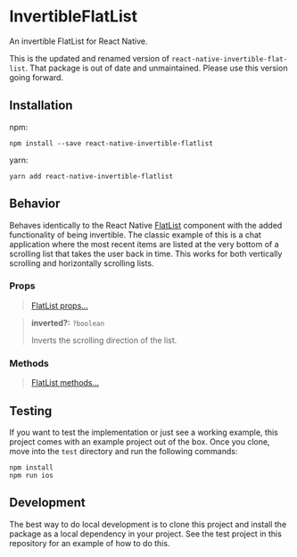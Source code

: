 # InvertibleFlatList

An invertible FlatList for React Native.

This is the updated and renamed version of `react-native-invertible-flat-list`. That package is out of date and unmaintained. Please use this version going forward.

## Installation

npm:
```
npm install --save react-native-invertible-flatlist
```

yarn:
```
yarn add react-native-invertible-flatlist
```

## Behavior

Behaves identically to the React Native [FlatList](https://facebook.github.io/react-native/docs/flatlist.html) component with the added functionality of being invertible. The classic example of this is a chat application where the most recent items are listed at the very bottom of a scrolling list that takes the user back in time. This works for both vertically scrolling and horizontally scrolling lists.

### Props

> [FlatList props...](https://facebook.github.io/react-native/docs/flatlist.html#props)

> **inverted?:** `?boolean`
>
> Inverts the scrolling direction of the list.

### Methods

> [FlatList methods...](https://facebook.github.io/react-native/docs/flatlist.html#methods)

## Testing

If you want to test the implementation or just see a working example, this project comes with an example project out of the box. Once you clone, move into the `test` directory and run the following commands:

```
npm install
npm run ios
```

## Development

The best way to do local development is to clone this project and install the package as a local dependency in your project. See the test project in this repository for an example of how to do this.
